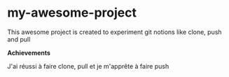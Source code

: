 # my-awesome-project

This awesome project is created to experiment git notions like clone, push and pull

**Achievements**

J'ai réussi à faire clone, pull et je m'apprête à faire push

